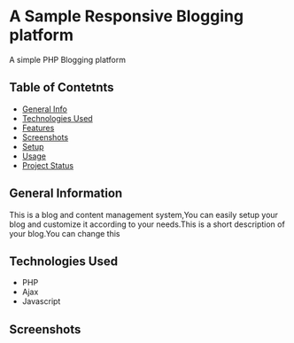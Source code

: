 # A Sample Responsive Blogging platform
A simple PHP Blogging platform

## Table of Contetnts
* [General Info](#general-information)
* [Technologies Used](#technologies-used)
* [Features](#features)
* [Screenshots](#screenshots)
* [Setup](#setup)
* [Usage](#usage)
* [Project Status](#project-status)

## General Information
This is a blog and content management system,You can easily setup your blog and customize it according to your needs.This is a short description of your blog.You can change this

## Technologies Used
- PHP
- Ajax
- Javascript

## Screenshots